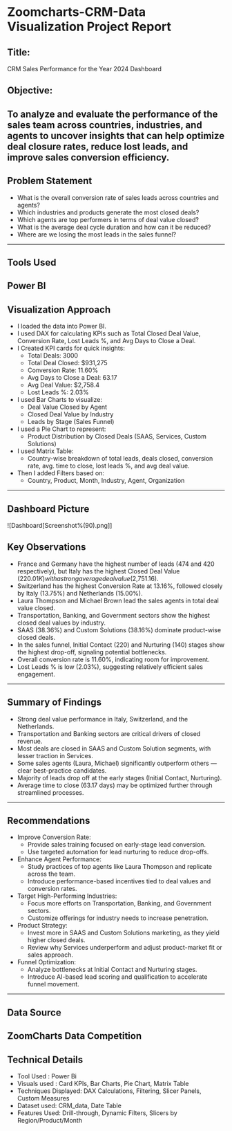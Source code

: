 # Zoomcharts-CRM-Data Visualization Project Report

## Title:
CRM Sales Performance for the Year 2024 Dashboard 
## Objective:
To analyze and evaluate the performance of the sales team across countries, industries, and agents to uncover insights that can help optimize deal closure rates, reduce lost leads, and improve sales conversion efficiency.
---
## Problem Statement
- What is the overall conversion rate of sales leads across countries and agents?
- Which industries and products generate the most closed deals?
- Which agents are top performers in terms of deal value closed?
- What is the average deal cycle duration and how can it be reduced?
- Where are we losing the most leads in the sales funnel?
---
## Tools Used
Power BI
---
## Visualization Approach
- I loaded the data  into Power BI.
- I used DAX for calculating KPIs such as Total Closed Deal Value, Conversion Rate, Lost Leads %, and Avg Days to Close a Deal.
- I Created KPI cards for quick insights:
  - Total Deals: 3000
  - Total Deal Closed: $931,275
  - Conversion Rate: 11.60%
  - Avg Days to Close a Deal: 63.17
  - Avg Deal Value: $2,758.4
  - Lost Leads %: 2.03%
- I used Bar Charts to visualize:
    - Deal Value Closed by Agent
    - Closed Deal Value by Industry
    - Leads by Stage (Sales Funnel)
- I used a Pie Chart to represent:
     - Product Distribution by Closed Deals (SAAS, Services, Custom Solutions)
- I used Matrix Table:
    - Country-wise breakdown of total leads, deals closed, conversion rate, avg. time to close, lost leads %, and avg deal value.
- Then I added Filters based on:
    - Country, Product, Month, Industry, Agent, Organization
---
## Dashboard Picture 
![Dashboard[Screenshot%(90).png]]
## Key Observations
- France and Germany have the highest number of leads (474 and 420 respectively), but Italy has the highest Closed Deal Value ($220.01K) with a strong average deal value ($2,751.16).
- Switzerland has the highest Conversion Rate at 13.16%, followed closely by Italy (13.75%) and Netherlands (15.00%).
- Laura Thompson and Michael Brown lead the sales agents in total deal value closed.
- Transportation, Banking, and Government sectors show the highest closed deal values by industry.
- SAAS (38.36%) and Custom Solutions (38.16%) dominate product-wise closed deals.
- In the sales funnel, Initial Contact (220) and Nurturing (140) stages show the highest drop-off, signaling potential bottlenecks.
- Overall conversion rate is 11.60%, indicating room for improvement.
- Lost Leads % is low (2.03%), suggesting relatively efficient sales engagement.
---
## Summary of Findings
- Strong deal value performance in Italy, Switzerland, and the Netherlands.
- Transportation and Banking sectors are critical drivers of closed revenue.
- Most deals are closed in SAAS and Custom Solution segments, with lesser traction in Services.
- Some sales agents (Laura, Michael) significantly outperform others — clear best-practice candidates.
- Majority of leads drop off at the early stages (Initial Contact, Nurturing).
- Average time to close (63.17 days) may be optimized further through streamlined processes.
---
## Recommendations
- Improve Conversion Rate:
    - Provide sales training focused on early-stage lead conversion.
    - Use targeted automation for lead nurturing to reduce drop-offs.
- Enhance Agent Performance:
    - Study practices of top agents like Laura Thompson and replicate across the team.
    - Introduce performance-based incentives tied to deal values and conversion rates.
- Target High-Performing Industries:
    - Focus more efforts on Transportation, Banking, and Government sectors.
    - Customize offerings for industry needs to increase penetration.
- Product Strategy:
    - Invest more in SAAS and Custom Solutions marketing, as they yield higher closed deals.
    - Review why Services underperform and adjust product-market fit or sales approach.
- Funnel Optimization:
    - Analyze bottlenecks at Initial Contact and Nurturing stages.
    - Introduce AI-based lead scoring and qualification to accelerate funnel movement.
---
## Data Source
ZoomCharts Data Competition 
---
## Technical Details
- Tool Used : Power Bi
- Visuals used : Card KPIs, Bar Charts, Pie Chart, Matrix Table
- Techniques Displayed: DAX Calculations, Filtering, Slicer Panels, Custom Measures
- Dataset used: CRM_data, Date Table
- Features Used: Drill-through, Dynamic Filters, Slicers by Region/Product/Month
